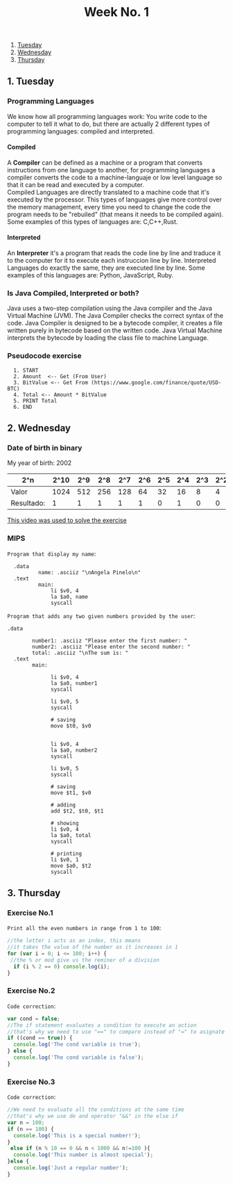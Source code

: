 
<h1 align="center">Week No. 1</h1></br>

1. [Tuesday](#1-tuesday)
2. [Wednesday](#2-wednesday)
3. [Thursday](#3-thursday)

## 1. Tuesday
### Programming Languages
We know how  all programming languages work: You write code to the computer to tell it what to do, but there are actually 2 different types of programming languages: compiled and interpreted. <br>
#### Compiled
A **Compiler** can be defined as a machine or a program that converts instructions from one language to another, for programming languages a compiler converts the code to a machine-languaje or low level language so that it can be read and executed by a computer. <br>
Compiled Languages are directly translated to a machine code that it's executed by the processor. This types of languages give more control over the memory management, every time you need to change the code the program needs to be "rebuiled" (that means it needs to be compiled again). Some examples of this types of languages are: C,C++,Rust.
#### Interpreted
An **Interpreter** it's a program that reads the code line by line and traduce it to the computer for it to execute each instruccion line by line. Interpreted Languages do exactly the same, they are executed line by line. Some examples of this languages are: Python, JavaScript, Ruby. 
### Is Java Compiled, Interpreted or both?
Java uses a two-step compilation using the Java compiler and the Java Virtual Machine (JVM). The Java Compiler checks the correct syntax of the code. Java Compiler is designed to be a bytecode compiler, it creates a file  written purely in bytecode based on the written code. Java Virtual Machine interprets the bytecode by loading the class file to machine Language.
### Pseudocode exercise
```
  1. START
  2. Amount  <-- Get (From User)
  3. BitValue <-- Get From (https://www.google.com/finance/quote/USD-BTC)
  4. Total <-- Amount * BitValue
  5. PRINT Total
  6. END
```
## 2. Wednesday
### Date of birth in binary
My year of birth: 2002

| 2^n | 2^10 | 2^9 | 2^8 | 2^7 | 2^6 | 2^5 | 2^4 | 2^3 | 2^2 | 2^1 | 2^0 |
| ---- | ---- | --- | --- | --- | --- | --- | --- | --- | --- | --- | --- |
| Valor | 1024 | 512 | 256 | 128 | 64 | 32 | 16 | 8 | 4 | 2 | 1|
|Resultado:| 1    | 1   | 1   | 1   | 1   | 0   | 1  | 0   | 0   | 1   | 0   |

[This video was used to solve the exercise](https://youtu.be/fGu0tM5u4b4)
### MIPS 
`Program that display my name`:
```assembly
  .data
	      name: .asciiz "\nAngela Pinelo\n"
  .text
	      main:
              li $v0, 4
              la $a0, name
              syscall
```
`Program that adds any two given numbers provided by the user`:
```assembly
.data
               
        number1: .asciiz "Please enter the first number: "
        number2: .asciiz "Please enter the second number: "
        total: .asciiz "\nThe sum is: "
  .text
        main:
             
              li $v0, 4
              la $a0, number1
              syscall

              li $v0, 5
              syscall

              # saving 
              move $t0, $v0

              
              li $v0, 4
              la $a0, number2
              syscall

              li $v0, 5
              syscall

              # saving 
              move $t1, $v0

              # adding 
              add $t2, $t0, $t1

              # showing 
              li $v0, 4
              la $a0, total
              syscall

              # printing 
              li $v0, 1
              move $a0, $t2
              syscall
```

## 3. Thursday	
### Exercise No.1
`Print all the even numbers in range from 1 to 100`:
```javascript
//the letter i acts as an index, this means 
//it takes the value of the number as it increases in 1 
for (var i = 0; i <= 100; i++) {
 //the % or mod give us the reminer of a division
  if (i % 2 == 0) console.log(i);
}
```
### Exercise No.2
`Code correction`:
```javascript
var cond = false;
//The if statement evaluates a condition to execute an action
//that's why we need to use "==" to compare instead of "=" to asignate a value
if ((cond == true)) {
  console.log('The cond variable is true');
} else {
  console.log('The cond variable is false');
}
```
### Exercise No.3
`Code correction`:
```javascript
//We need to evaluate all the conditions at the same time
//that's why we use de and operator "&&" in the else if 
var n = 100;
if (n == 100) {
  console.log('This is a special number!');
}
 else if (n % 10 == 0 && n < 1000 && n!=100 ){  
  console.log('This number is almost special');
}else {
  console.log('Just a regular number');
}
```
